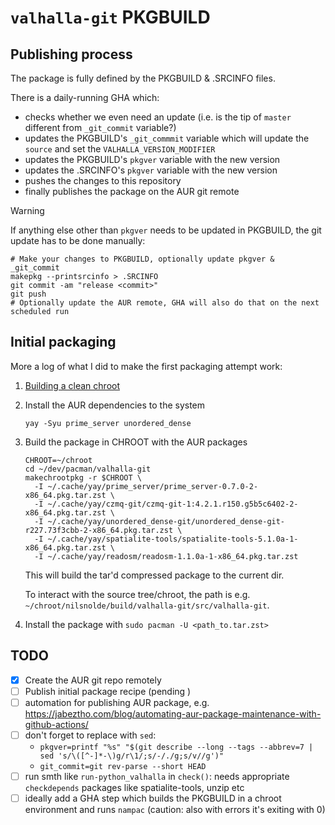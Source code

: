 # `valhalla-git` PKGBUILD

## Publishing process

The package is fully defined by the PKGBUILD & .SRCINFO files.

There is a daily-running GHA which:

- checks whether we even need an update (i.e. is the tip of `master` different from `_git_commit` variable?)
- updates the PKGBUILD's `_git_commmit` variable which will update the `source` and set the `VALHALLA_VERSION_MODIFIER`
- updates the PKGBUILD's `pkgver` variable with the new version
- updates the .SRCINFO's `pkgver` variable with the new version
- pushes the changes to this repository
- finally publishes the package on the AUR git remote

> [!WARNING]
> If anything else other than `pkgver` needs to be updated in PKGBUILD, the git update has to be done manually:

```
# Make your changes to PKGBUILD, optionally update pkgver & _git_commit
makepkg --printsrcinfo > .SRCINFO
git commit -am "release <commit>"
git push
# Optionally update the AUR remote, GHA will also do that on the next scheduled run
```

## Initial packaging

More a log of what I did to make the first packaging attempt work:

1. [Building a clean chroot](https://wiki.archlinux.org/title/DeveloperWiki:Building_in_a_clean_chroot#Setting_up_a_chroot)
2. Install the AUR dependencies to the system
    ```
    yay -Syu prime_server unordered_dense
    ```
3. Build the package in CHROOT with the AUR packages

    ```
    CHROOT=~/chroot
    cd ~/dev/pacman/valhalla-git
    makechrootpkg -r $CHROOT \
      -I ~/.cache/yay/prime_server/prime_server-0.7.0-2-x86_64.pkg.tar.zst \
      -I ~/.cache/yay/czmq-git/czmq-git-1:4.2.1.r150.g5b5c6402-2-x86_64.pkg.tar.zst \
      -I ~/.cache/yay/unordered_dense-git/unordered_dense-git-r227.73f3cbb-2-x86_64.pkg.tar.zst \
      -I ~/.cache/yay/spatialite-tools/spatialite-tools-5.1.0a-1-x86_64.pkg.tar.zst \
      -I ~/.cache/yay/readosm/readosm-1.1.0a-1-x86_64.pkg.tar.zst
    ```

    This will build the tar'd compressed package to the current dir. 

    To interact with the source tree/chroot, the path is e.g. `~/chroot/nilsnolde/build/valhalla-git/src/valhalla-git`. 
4. Install the package with `sudo pacman -U <path_to.tar.zst>`

## TODO

  - [x] Create the AUR git repo remotely
  - [ ] Publish initial package recipe (pending ) 
  - [ ] automation for publishing AUR package, e.g. https://jabeztho.com/blog/automating-aur-package-maintenance-with-github-actions/
  - [ ] don't forget to replace with `sed`: 
    - `pkgver=printf "%s" "$(git describe --long --tags --abbrev=7 | sed 's/\([^-]*-\)g/r\1/;s/-/./g;s/v//g')"`
    - `git_commit=git rev-parse --short HEAD`
  - [ ] run smth like `run-python_valhalla` in `check()`: needs appropriate `checkdepends` packages like spatialite-tools, unzip etc
  - [ ] ideally add a GHA step which builds the PKGBUILD in a chroot environment and runs `nampac` (caution: also with errors it's exiting with 0)

